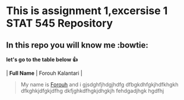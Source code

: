 # This is assignment 1,excersise 1 STAT 545 Repository 

## In this repo you will know me :bowtie:


**let's go to the table below :thumbsup:**

|    **Full Name**    | Forouh Kalantari |


>My name is [Forouh](https://www.linkedin.com/in/forouh-kalantari-7b2895a4/) and i gjsdghfjhdgjhdfg dfbgkdhfgkjhdfkhgkh dfkghkjdfgkjdfhg dkfjghkdfhgkjdhgkjh
>fehdgadjhgk
>hgdfhj
